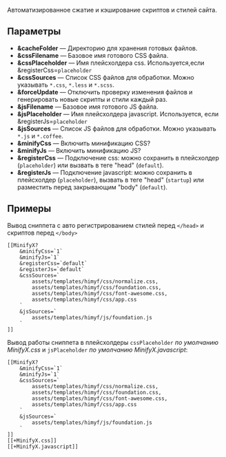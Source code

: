 Автоматизированное сжатие и кэширование скриптов и стилей сайта.

## Параметры
* **&cacheFolder** — Директорию для хранения готовых файлов.
* **&cssFilename** — Базовое имя готового CSS файла.
* **&cssPlaceholder** — Имя плейсхолдера css. Используется,если &registerCss=`placeholder`
* **&cssSources** — Список CSS файлов для обработки. Можно указывать `*.css`, `*.less` и `*.scss`.
* **&forceUpdate** — Отключить проверку изменения файлов и генерировать новые скрипты и стили каждый раз.
* **&jsFilename** — Базовое имя готового JS файла.
* **&jsPlaceholder** — Имя плейсхолдера javascript. Используется, если &registerJs=`placeholder`
* **&jsSources** — Список JS файлов для обработки. Можно указывать `*.js` и `*.coffee`.
* **&minifyCss** — Включить минификацию CSS?
* **&minifyJs** — Включить минификацию JS?
* **&registerCss** — Подключение сss: можно сохранить в плейсхолдер (`placeholder`) или вызвать в теге "head" (`default`).
* **&registerJs** — Подключение javascript: можно сохранить в плейсхолдер (`placeholder`), вызвать в теге "head" (`startup`) или разместить перед закрывающим "body" (`default`).

## Примеры
Вывод сниппета с авто регистрированием стилей перед `</head>` и скриптов перед `</body>`

```
[[MinifyX?
	&minifyCss=`1`
	&minifyJs=`1`
	&registerCss=`default`
	&registerJs=`default`
	&cssSources=`
		assets/templates/himyf/css/normalize.css,
		assets/templates/himyf/css/foundation.css,
		assets/templates/himyf/css/font-awesome.css,
		assets/templates/himyf/css/app.css
	`
	&jsSources=`
		assets/templates/himyf/js/foundation.js
	`
]]
```

Вывод работы сниппета в плейсхолдеры `cssPlaceholder` *по умолчанию MinifyX.css* и `jsPlaceholder` *по умолчанию MinifyX.javascript*:

```
[[MinifyX? 
	&minifyCss=`1`
	&minifyJs=`1`
	&cssSources=`
		assets/templates/himyf/css/normalize.css,
		assets/templates/himyf/css/foundation.css,
		assets/templates/himyf/css/font-awesome.css,
		assets/templates/himyf/css/app.css
	`
	&jsSources=`
		assets/templates/himyf/js/foundation.js
	`
]]
[[+MinifyX.css]]
[[+MinifyX.javascript]]
```
